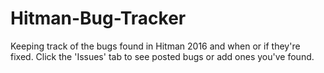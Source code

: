# Hitman-Bug-Tracker

Keeping track of the bugs found in Hitman 2016 and when or if they're fixed. Click the 'Issues' tab to see posted bugs or add ones you've found.
